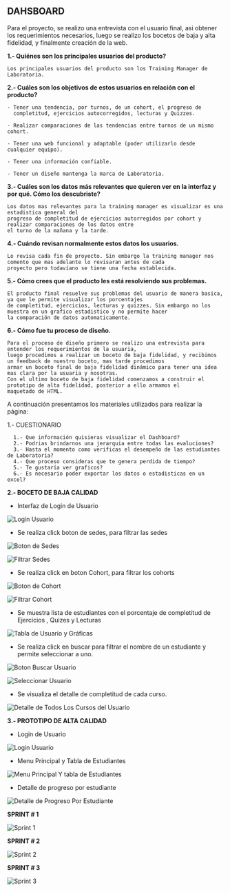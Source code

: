 
 ## DAHSBOARD

Para el proyecto, se realizo una entrevista con el usuario final, asi
obtener los requerimientos necesarios, luego se realizo los bocetos
de baja y alta fidelidad, y finalmente creación de la web.

**1.- Quiénes son los principales usuarios del producto?**

    Los principales usuarios del producto son los Training Manager de Laboratoria.

**2.- Cuáles son los objetivos de estos usuarios en relación con el producto?**

    - Tener una tendencia, por turnos, de un cohort, el progreso de 
      completitud, ejercicios autocorregidos, lecturas y Quizzes.

    - Realizar comparaciones de las tendencias entre turnos de un mismo cohort.

    - Tener una web funcional y adaptable (poder utilizarlo desde cualquier equipo).

    - Tener una información confiable.

    - Tener un diseño mantenga la marca de Laboratoria.

**3.- Cuáles son los datos más relevantes que quieren ver en la interfaz y por qué. Cómo los descubriste?**

    Los datos mas relevantes para la training manager es visualizar es una estadistica general del 
    progreso de completitud de ejercicios autorregidos por cohort y realizar comparaciones de los datos entre 
    el turno de la mañana y la tarde.
    
**4.- Cuándo revisan normalmente estos datos los usuarios.**

    Lo revisa cada fin de proyecto. Sin embargo la training manager nos comento que mas adelante lo revisaran antes de cada 
    proyecto pero todavíano se tiene una fecha establecida.

**5.- Cómo crees que el producto les está resolviendo sus problemas.**
    
    El producto final resuelve sus problemas del usuario de manera basica, ya que le permite visualizar los porcentajes
    de completitud, ejercicios, lecturas y quizzes. Sin embargo no los muestra en un grafico estadistico y no permite hacer 
    la comparación de datos automaticamente.

**6.- Cómo fue tu proceso de diseño.**

    Para el proceso de diseño primero se realizo una entrevista para entender los requerimientos de la usuaria,
    luego procedimos a realizar un boceto de baja fidelidad, y recibimos un feedback de nuestro boceto, mas tarde procedimos 
    armar un boceto final de baja fidelidad dinámico para tener una idea mas clara por la usuaria y nosotras.
    Con el ultimo boceto de baja fidelidad comenzamos a construir el prototipo de alta fidelidad, posterior a ello armamos el
    maquetado de HTML.

A continuación presentamos los materiales utilizados para realizar la página:

1.- CUESTIONARIO

      1.- Que información quisieras visualizar el Dashboard?
      2.- Podrias brindarnos una jerarquia entre todas las evaluciones?
      3.- Hasta el momento como verificas el desempeño de las estudiantes de Laboratoria?      
      4.- Que proceso consideras que te genera perdida de tiempo?
      5.- Te gustaría ver graficos?
      6.- Es necesario poder exportar los datos o estadisticas en un excel?

**2.- BOCETO DE BAJA CALIDAD**

- Interfaz de Login de Usuario

![Login Usuario](ImgBoceto/1-LoginUsuario.png)

- Se realiza  click boton de sedes, para  filtrar las sedes

![Boton de Sedes](ImgBoceto/2-btnSedes.png)

![Filtrar Sedes](ImgBoceto/3-FiltrarSede.png)

- Se realiza click en boton Cohort, para filtrar los cohorts

![Boton de Cohort](ImgBoceto/4-btnCohorts.png)

![Filtrar Cohort](ImgBoceto/5-FiltrarCohort.png)

- Se muestra lista de estudiantes con el porcentaje de completitud de Ejercicios , Quizes y Lecturas

![Tabla de Usuario y Gráficas](ImgBoceto/6-TablaUsuarioGraficaGeneral.png)

- Se realiza click en buscar para filtrar el nombre de un estudiante y permite seleccionar a uno.

![Boton Buscar Usuario](ImgBoceto/7-btnBuscarUsuario.png)

![Seleccionar Usuario](ImgBoceto/8-SeleccionarUsuario.png)

- Se visualiza el detalle de completitud de cada curso.

![Detalle de Todos Los Cursos del Usuario](ImgBoceto/9-DetalleTodosCursosUsuario.png)

**3.-  PROTOTIPO DE ALTA CALIDAD**

- Login de Usuario

![Login Usuario](ImgAltaFidelidad/1-LoginUsuario.PNG)

- Menu Principal y Tabla de Estudiantes

![Menu Principal Y tabla de Estudiantes](ImgAltaFidelidad/2-MenuPrincipalyTablaEstudiantes.PNG)

- Detalle de progreso por estudiante

![Detalle de Progreso Por Estudiante](ImgAltaFidelidad/3-DetallePorEstudiante.PNG)

**SPRINT # 1**

![Sprint 1](SprintPlan/Sprint-1.jpg)

**SPRINT # 2**

![Sprint 2](SprintPlan/Sprint-2.png)

**SPRINT # 3**

![Sprint 3](SprintPlan/Sprint-3.jpg)